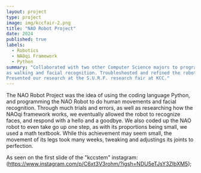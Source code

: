 ```yaml
---
layout: project
type: project
image: img/kccfair-2.png
title: "NAO Robot Project"
date: 2024
published: true
labels:
  - Robotics
  - NAOqi Framework 
  - Python
summary: "Collaborated with two other Computer Science majors to program an NAO robot to perform human-like actions such
as walking and facial recognition. Troubleshooted and refined the robot's code during weekly meetings.
Presented our research at the S.U.R.F. research fair at KCC."
---
```


The NAO Robot Project was the idea of using the coding language Python, and programming the NAO Robot to do human movements and facial recognition.
Through much trials and errors, as well as researching how the NAOqi framework works, we eventually allowed the robot to recognize faces, and respond
with a hello and a goodbye. We also coded up the NAO robot to even take go up one step, as with its proportions being small, we used a math textbook.
While this achievement may seem small, the movement of its legs took many weeks, tweaking and adjustings its joints to perfection. 

As seen on the first slide of the "kccstem" instagram: (https://www.instagram.com/p/C6xt3V3rohm/?igsh=NDU5eTJsY3ZlbXM5);

